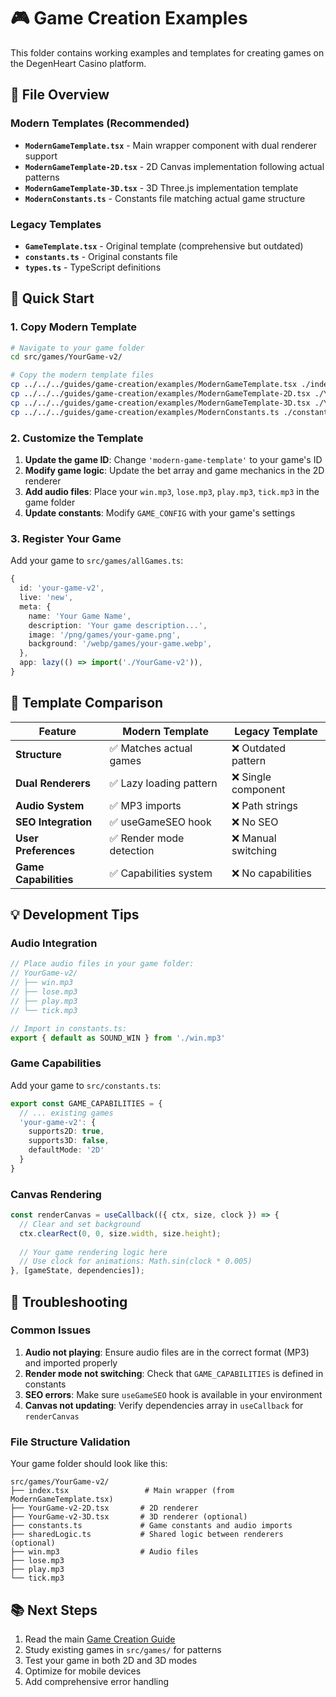 # 🎮 Game Creation Examples

This folder contains working examples and templates for creating games on the DegenHeart Casino platform.

## 📁 File Overview

### Modern Templates (Recommended)
- **`ModernGameTemplate.tsx`** - Main wrapper component with dual renderer support
- **`ModernGameTemplate-2D.tsx`** - 2D Canvas implementation following actual patterns
- **`ModernGameTemplate-3D.tsx`** - 3D Three.js implementation template
- **`ModernConstants.ts`** - Constants file matching actual game structure

### Legacy Templates
- **`GameTemplate.tsx`** - Original template (comprehensive but outdated)
- **`constants.ts`** - Original constants file
- **`types.ts`** - TypeScript definitions

## 🚀 Quick Start

### 1. Copy Modern Template
```bash
# Navigate to your game folder
cd src/games/YourGame-v2/

# Copy the modern template files
cp ../../../guides/game-creation/examples/ModernGameTemplate.tsx ./index.tsx
cp ../../../guides/game-creation/examples/ModernGameTemplate-2D.tsx ./YourGame-v2-2D.tsx
cp ../../../guides/game-creation/examples/ModernGameTemplate-3D.tsx ./YourGame-v2-3D.tsx
cp ../../../guides/game-creation/examples/ModernConstants.ts ./constants.ts
```

### 2. Customize the Template
1. **Update the game ID**: Change `'modern-game-template'` to your game's ID
2. **Modify game logic**: Update the bet array and game mechanics in the 2D renderer
3. **Add audio files**: Place your `win.mp3`, `lose.mp3`, `play.mp3`, `tick.mp3` in the game folder
4. **Update constants**: Modify `GAME_CONFIG` with your game's settings

### 3. Register Your Game
Add your game to `src/games/allGames.ts`:

```typescript
{
  id: 'your-game-v2',
  live: 'new',
  meta: {
    name: 'Your Game Name',
    description: 'Your game description...',
    image: '/png/games/your-game.png',
    background: '/webp/games/your-game.webp',
  },
  app: lazy(() => import('./YourGame-v2')),
}
```

## 🎯 Template Comparison

| Feature | Modern Template | Legacy Template |
|---------|----------------|-----------------|
| **Structure** | ✅ Matches actual games | ❌ Outdated pattern |
| **Dual Renderers** | ✅ Lazy loading pattern | ❌ Single component |
| **Audio System** | ✅ MP3 imports | ❌ Path strings |
| **SEO Integration** | ✅ useGameSEO hook | ❌ No SEO |
| **User Preferences** | ✅ Render mode detection | ❌ Manual switching |
| **Game Capabilities** | ✅ Capabilities system | ❌ No capabilities |

## 💡 Development Tips

### Audio Integration
```typescript
// Place audio files in your game folder:
// YourGame-v2/
// ├── win.mp3
// ├── lose.mp3
// ├── play.mp3
// └── tick.mp3

// Import in constants.ts:
export { default as SOUND_WIN } from './win.mp3'
```

### Game Capabilities
Add your game to `src/constants.ts`:
```typescript
export const GAME_CAPABILITIES = {
  // ... existing games
  'your-game-v2': {
    supports2D: true,
    supports3D: false,
    defaultMode: '2D'
  }
}
```

### Canvas Rendering
```typescript
const renderCanvas = useCallback(({ ctx, size, clock }) => {
  // Clear and set background
  ctx.clearRect(0, 0, size.width, size.height);
  
  // Your game rendering logic here
  // Use clock for animations: Math.sin(clock * 0.005)
}, [gameState, dependencies]);
```

## 🔧 Troubleshooting

### Common Issues
1. **Audio not playing**: Ensure audio files are in the correct format (MP3) and imported properly
2. **Render mode not switching**: Check that `GAME_CAPABILITIES` is defined in constants
3. **SEO errors**: Make sure `useGameSEO` hook is available in your environment
4. **Canvas not updating**: Verify dependencies array in `useCallback` for `renderCanvas`

### File Structure Validation
Your game folder should look like this:
```
src/games/YourGame-v2/
├── index.tsx                 # Main wrapper (from ModernGameTemplate.tsx)
├── YourGame-v2-2D.tsx       # 2D renderer
├── YourGame-v2-3D.tsx       # 3D renderer (optional)
├── constants.ts             # Game constants and audio imports
├── sharedLogic.ts           # Shared logic between renderers (optional)
├── win.mp3                  # Audio files
├── lose.mp3
├── play.mp3
└── tick.mp3
```

## 📚 Next Steps

1. Read the main [Game Creation Guide](../README.md)
2. Study existing games in `src/games/` for patterns
3. Test your game in both 2D and 3D modes
4. Optimize for mobile devices
5. Add comprehensive error handling